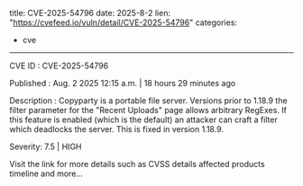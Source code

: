  
title: CVE-2025-54796
date: 2025-8-2
lien: "https://cvefeed.io/vuln/detail/CVE-2025-54796"
categories:
  - cve
---

CVE ID : CVE-2025-54796

Published :  Aug. 2
2025
12:15 a.m. | 18 hours
29 minutes ago

Description : Copyparty is a portable file server. Versions prior to 1.18.9
the filter parameter for the "Recent Uploads" page allows arbitrary RegExes. If this feature is enabled (which is the default)
an attacker can craft a filter which deadlocks the server. This is fixed in version 1.18.9.

Severity: 7.5 | HIGH

Visit the link for more details
such as CVSS details
affected products
timeline
and more...
